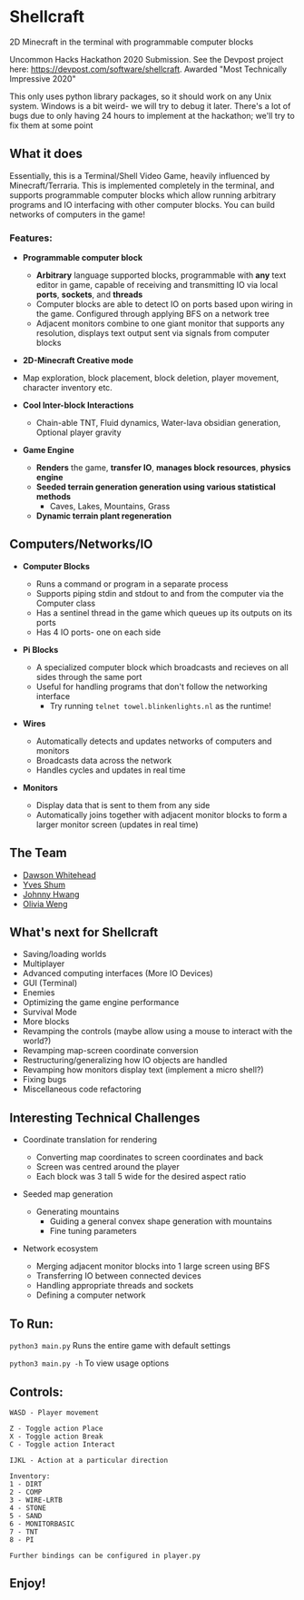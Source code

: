# Shellcraft
2D Minecraft in the terminal with programmable computer blocks 

Uncommon Hacks Hackathon 2020 Submission. See the Devpost project here: https://devpost.com/software/shellcraft. Awarded "Most Technically Impressive 2020"

This only uses python library packages, so it should work on any Unix system. Windows is a bit weird- we will try to debug it later. There's a lot of bugs due to only having 24 hours to implement at the hackathon; we'll try to fix them at some point


## What it does

Essentially, this is a Terminal/Shell Video Game, heavily influenced by Minecraft/Terraria. This is implemented completely in the terminal, and supports programmable computer blocks which allow running arbitrary programs and IO interfacing with other computer blocks. You can build networks of computers in the game!

### Features:
- **Programmable computer block** 
  - __Arbitrary__ language supported blocks, programmable with __any__ text editor in game, capable of receiving and transmitting IO via local __ports__, __sockets__, and __threads__
  - Computer blocks are able to detect IO on ports based upon wiring in the game. Configured through applying BFS on a network tree
  - Adjacent monitors combine to one giant monitor that supports any resolution, displays text output sent via signals from computer blocks

-  **2D-Minecraft Creative mode** 
  - Map exploration, block placement, block deletion, player movement, character inventory etc.
  - **Cool Inter-block Interactions**
    - Chain-able TNT, Fluid dynamics, Water-lava obsidian generation, Optional player gravity

- **Game Engine**
   - **Renders** the game, **transfer IO**, **manages block resources**, **physics engine**
   - **Seeded terrain generation generation using various statistical methods** 
        - Caves, Lakes, Mountains, Grass
   - **Dynamic terrain plant regeneration**
   
## Computers/Networks/IO
- **Computer Blocks**
  - Runs a command or program in a separate process
  - Supports piping stdin and stdout to and from the computer via the Computer class
  - Has a sentinel thread in the game which queues up its outputs on its ports
  - Has 4 IO ports- one on each side

- **Pi Blocks**
  - A specialized computer block which broadcasts and recieves on all sides through the same port
  - Useful for handling programs that don't follow the networking interface
    - Try running `telnet towel.blinkenlights.nl` as the runtime!
  
- **Wires**
  - Automatically detects and updates networks of computers and monitors
  - Broadcasts data across the network
  - Handles cycles and updates in real time
  
- **Monitors**
  - Display data that is sent to them from any side
  - Automatically joins together with adjacent monitor blocks to form a larger monitor screen (updates in real time)


## The Team 
- [Dawson Whitehead](https://github.com/dwahme)
- [Yves Shum](https://github.com/yvesshum)
- [Johnny Hwang](https://github.com/johnnyihwang) 
- [Olivia Weng](https://github.com/oliviaweng)


## What's next for Shellcraft
- Saving/loading worlds
- Multiplayer 
- Advanced computing interfaces (More IO Devices)
- GUI (Terminal)
- Enemies
- Optimizing the game engine performance
- Survival Mode
- More blocks
- Revamping the controls (maybe allow using a mouse to interact with the world?)
- Revamping map-screen coordinate conversion
- Restructuring/generalizing how IO objects are handled
- Revamping how monitors display text (implement a micro shell?)
- Fixing bugs
- Miscellaneous code refactoring


## Interesting Technical Challenges
- Coordinate translation for rendering 
    - Converting map coordinates to screen coordinates and back 
    - Screen was centred around the player
    - Each block was 3 tall 5 wide for the desired aspect ratio 

- Seeded map generation 
    - Generating mountains 
        - Guiding a general convex shape generation with mountains 
        - Fine tuning parameters 

- Network ecosystem
     - Merging adjacent monitor blocks into 1 large screen using BFS 
     - Transferring IO between connected devices 
     - Handling appropriate threads and sockets 
     - Defining a computer network

## To Run:
`python3 main.py` Runs the entire game with default settings

`python3 main.py -h` To view usage options 

## Controls:
```
WASD - Player movement 

Z - Toggle action Place 
X - Toggle action Break
C - Toggle action Interact 

IJKL - Action at a particular direction 

Inventory: 
1 - DIRT
2 - COMP
3 - WIRE-LRTB
4 - STONE
5 - SAND 
6 - MONITORBASIC
7 - TNT
8 - PI 

Further bindings can be configured in player.py
```

## Enjoy!
